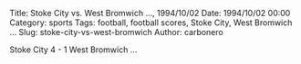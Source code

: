 Title: Stoke City vs. West Bromwich …, 1994/10/02
Date: 1994/10/02 00:00
Category: sports
Tags: football, football scores, Stoke City, West Bromwich …
Slug: stoke-city-vs-west-bromwich
Author: carbonero


Stoke City 4 - 1 West Bromwich …
